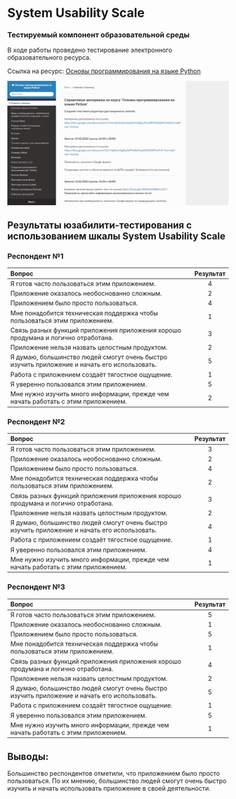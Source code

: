 # System Usability Scale

### Тестируемый компонент образовательной среды

В ходе работы проведено тестирование электронного образовательного ресурса.

Ссылка на ресурс: [Основы программирования на языке Python](https://balrundev.ru/python-basics/)

![](images/python_course.png)

## Результаты юзабилити-тестирования с использованием шкалы System Usability Scale

### Респондент №1

| Вопрос                                                                                       | Результат |
|:-------------------------------------------------------------------------------------------- |:---------:|
| Я готов часто пользоваться этим приложением.                                                 | 4         |
| Приложение оказалось необоснованно сложным.                                                  | 2         |
| Приложением было просто пользоваться.                                                        | 4         |
| Мне понадобится техническая поддержка чтобы пользоваться этим приложением.                   | 1         |
| Связь разных функций приложения приложения хорошо продумана и логично отработана.            | 3         |
| Приложение нельзя назвать целостным продуктом.                                               | 2         |
| Я думаю, большинство людей смогут очень быстро изучить приложение и начать его использовать. | 5         |
| Работа с приложением создаёт тягостное ощущение.                                             | 1         |
| Я уверенно пользовался этим приложением.                                                     | 5         |
| Мне нужно изучить много информации, прежде чем начать работать с этим приложением.           | 2         |

### Респондент №2

| Вопрос                                                                                       | Результат |
|:-------------------------------------------------------------------------------------------- |:---------:|
| Я готов часто пользоваться этим приложением.                                                 | 3         |
| Приложение оказалось необоснованно сложным.                                                  | 2         |
| Приложением было просто пользоваться.                                                        | 4         |
| Мне понадобится техническая поддержка чтобы пользоваться этим приложением.                   | 2         |
| Связь разных функций приложения приложения хорошо продумана и логично отработана.            | 3         |
| Приложение нельзя назвать целостным продуктом.                                               | 2         |
| Я думаю, большинство людей смогут очень быстро изучить приложение и начать его использовать. | 4         |
| Работа с приложением создаёт тягостное ощущение.                                             | 1         |
| Я уверенно пользовался этим приложением.                                                     | 4         |
| Мне нужно изучить много информации, прежде чем начать работать с этим приложением.           | 1         |

### Респондент №3

| Вопрос                                                                                       | Результат |
|:-------------------------------------------------------------------------------------------- |:---------:|
| Я готов часто пользоваться этим приложением.                                                 | 5         |
| Приложение оказалось необоснованно сложным.                                                  | 1         |
| Приложением было просто пользоваться.                                                        | 5         |
| Мне понадобится техническая поддержка чтобы пользоваться этим приложением.                   | 1         |
| Связь разных функций приложения приложения хорошо продумана и логично отработана.            | 4         |
| Приложение нельзя назвать целостным продуктом.                                               | 2         |
| Я думаю, большинство людей смогут очень быстро изучить приложение и начать его использовать. | 5         |
| Работа с приложением создаёт тягостное ощущение.                                             | 1         |
| Я уверенно пользовался этим приложением.                                                     | 5         |
| Мне нужно изучить много информации, прежде чем начать работать с этим приложением.           | 1         |

## Выводы:

Большинство респондентов отметили, что приложением было просто пользоваться. По их мнению, большинство людей смогут очень быстро изучить и начать использовать приложение в своей деятельности.
